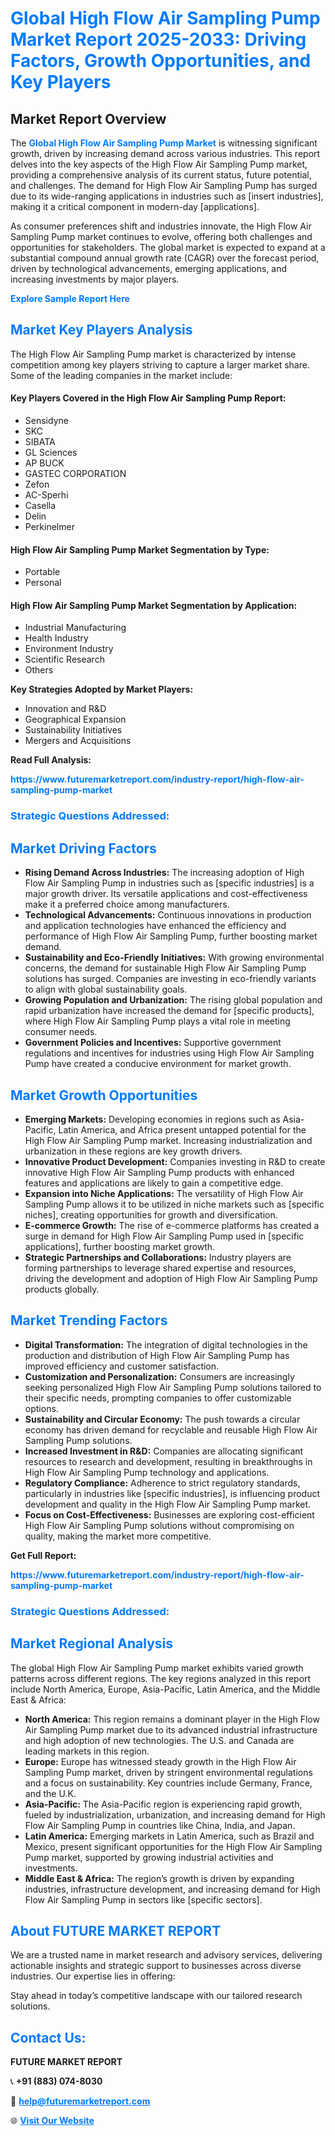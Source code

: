 <h1 style="color: #007BFF;">Global High Flow Air Sampling Pump Market Report 2025-2033: Driving Factors, Growth Opportunities, and Key Players</h1>

<section id="overview">
<h2>Market Report Overview</h2>
<p>The <a href="https://www.futuremarketreport.com/industry-report/high-flow-air-sampling-pump-market" style="color: #007BFF; text-decoration: none;"><strong>Global High Flow Air Sampling Pump Market</strong></a> is witnessing significant growth, driven by increasing demand across various industries. This report delves into the key aspects of the High Flow Air Sampling Pump market, providing a comprehensive analysis of its current status, future potential, and challenges. The demand for High Flow Air Sampling Pump has surged due to its wide-ranging applications in industries such as [insert industries], making it a critical component in modern-day [applications].</p>
<p>As consumer preferences shift and industries innovate, the High Flow Air Sampling Pump market continues to evolve, offering both challenges and opportunities for stakeholders. The global market is expected to expand at a substantial compound annual growth rate (CAGR) over the forecast period, driven by technological advancements, emerging applications, and increasing investments by major players.</p>
</section>

<section id="overview">
<p><a href="https://www.futuremarketreport.com/request-sample/reportId=40684" style="color: #007BFF; text-decoration: none;"><strong>Explore Sample Report Here</strong></a></p>
</section>

<section id="key-players">
<h2 style="color: #007BFF;">Market Key Players Analysis</h2>
<p>The High Flow Air Sampling Pump market is characterized by intense competition among key players striving to capture a larger market share. Some of the leading companies in the market include:</p>
<h4>Key Players Covered in the High Flow Air Sampling Pump Report:</h4>
<ul><li>Sensidyne</li><li>SKC</li><li>SIBATA</li><li>GL Sciences</li><li>AP BUCK</li><li>GASTEC CORPORATION</li><li>Zefon</li><li>AC-Sperhi</li><li>Casella</li><li>Delin</li><li>Perkinelmer</li></ul>
<h4>High Flow Air Sampling Pump Market Segmentation by Type:</h4>
<ul><li>Portable</li><li>Personal</li></ul>

<h4>High Flow Air Sampling Pump Market Segmentation by Application:</h4>
<ul><li>Industrial Manufacturing</li><li>Health Industry</li><li>Environment Industry</li><li>Scientific Research</li><li>Others</li></ul>
<p><strong>Key Strategies Adopted by Market Players:</strong></p>
<ul>
<li>Innovation and R&D</li>
<li>Geographical Expansion</li>
<li>Sustainability Initiatives</li>
<li>Mergers and Acquisitions</li>
</ul>
</section>

<section>
<p><strong>Read Full Analysis: </strong></p><a href="https://www.futuremarketreport.com/industry-report/high-flow-air-sampling-pump-market" style="color: #007BFF; text-decoration: none;"><strong>https://www.futuremarketreport.com/industry-report/high-flow-air-sampling-pump-market</strong></a>
<h3 style="color: #007BFF;">Strategic Questions Addressed:</h3>
</section>

<section id="driving-factors">
<h2 style="color: #007BFF;">Market Driving Factors</h2>
<ul>
<li><strong>Rising Demand Across Industries:</strong> The increasing adoption of High Flow Air Sampling Pump in industries such as [specific industries] is a major growth driver. Its versatile applications and cost-effectiveness make it a preferred choice among manufacturers.</li>
<li><strong>Technological Advancements:</strong> Continuous innovations in production and application technologies have enhanced the efficiency and performance of High Flow Air Sampling Pump, further boosting market demand.</li>
<li><strong>Sustainability and Eco-Friendly Initiatives:</strong> With growing environmental concerns, the demand for sustainable High Flow Air Sampling Pump solutions has surged. Companies are investing in eco-friendly variants to align with global sustainability goals.</li>
<li><strong>Growing Population and Urbanization:</strong> The rising global population and rapid urbanization have increased the demand for [specific products], where High Flow Air Sampling Pump plays a vital role in meeting consumer needs.</li>
<li><strong>Government Policies and Incentives:</strong> Supportive government regulations and incentives for industries using High Flow Air Sampling Pump have created a conducive environment for market growth.</li>
</ul>
</section>

<section id="growth-opportunities">
<h2 style="color: #007BFF;">Market Growth Opportunities</h2>
<ul>
<li><strong>Emerging Markets:</strong> Developing economies in regions such as Asia-Pacific, Latin America, and Africa present untapped potential for the High Flow Air Sampling Pump market. Increasing industrialization and urbanization in these regions are key growth drivers.</li>
<li><strong>Innovative Product Development:</strong> Companies investing in R&D to create innovative High Flow Air Sampling Pump products with enhanced features and applications are likely to gain a competitive edge.</li>
<li><strong>Expansion into Niche Applications:</strong> The versatility of High Flow Air Sampling Pump allows it to be utilized in niche markets such as [specific niches], creating opportunities for growth and diversification.</li>
<li><strong>E-commerce Growth:</strong> The rise of e-commerce platforms has created a surge in demand for High Flow Air Sampling Pump used in [specific applications], further boosting market growth.</li>
<li><strong>Strategic Partnerships and Collaborations:</strong> Industry players are forming partnerships to leverage shared expertise and resources, driving the development and adoption of High Flow Air Sampling Pump products globally.</li>
</ul>
</section>

<section id="trending-factors">
<h2 style="color: #007BFF;">Market Trending Factors</h2>
<ul>
<li><strong>Digital Transformation:</strong> The integration of digital technologies in the production and distribution of High Flow Air Sampling Pump has improved efficiency and customer satisfaction.</li>
<li><strong>Customization and Personalization:</strong> Consumers are increasingly seeking personalized High Flow Air Sampling Pump solutions tailored to their specific needs, prompting companies to offer customizable options.</li>
<li><strong>Sustainability and Circular Economy:</strong> The push towards a circular economy has driven demand for recyclable and reusable High Flow Air Sampling Pump solutions.</li>
<li><strong>Increased Investment in R&D:</strong> Companies are allocating significant resources to research and development, resulting in breakthroughs in High Flow Air Sampling Pump technology and applications.</li>
<li><strong>Regulatory Compliance:</strong> Adherence to strict regulatory standards, particularly in industries like [specific industries], is influencing product development and quality in the High Flow Air Sampling Pump market.</li>
<li><strong>Focus on Cost-Effectiveness:</strong> Businesses are exploring cost-efficient High Flow Air Sampling Pump solutions without compromising on quality, making the market more competitive.</li>
</ul>
</section>

<section>
<p><strong>Get Full Report: </strong></p><a href="https://www.futuremarketreport.com/industry-report/high-flow-air-sampling-pump-market" style="color: #007BFF; text-decoration: none;"><strong>https://www.futuremarketreport.com/industry-report/high-flow-air-sampling-pump-market</strong></a>
<h3 style="color: #007BFF;">Strategic Questions Addressed:</h3>
</section>


<section id="regional-analysis">
<h2 style="color: #007BFF;">Market Regional Analysis</h2>
<p>The global High Flow Air Sampling Pump market exhibits varied growth patterns across different regions. The key regions analyzed in this report include North America, Europe, Asia-Pacific, Latin America, and the Middle East & Africa:</p>
<ul>
<li><strong>North America:</strong> This region remains a dominant player in the High Flow Air Sampling Pump market due to its advanced industrial infrastructure and high adoption of new technologies. The U.S. and Canada are leading markets in this region.</li>
<li><strong>Europe:</strong> Europe has witnessed steady growth in the High Flow Air Sampling Pump market, driven by stringent environmental regulations and a focus on sustainability. Key countries include Germany, France, and the U.K.</li>
<li><strong>Asia-Pacific:</strong> The Asia-Pacific region is experiencing rapid growth, fueled by industrialization, urbanization, and increasing demand for High Flow Air Sampling Pump in countries like China, India, and Japan.</li>
<li><strong>Latin America:</strong> Emerging markets in Latin America, such as Brazil and Mexico, present significant opportunities for the High Flow Air Sampling Pump market, supported by growing industrial activities and investments.</li>
<li><strong>Middle East & Africa:</strong> The region’s growth is driven by expanding industries, infrastructure development, and increasing demand for High Flow Air Sampling Pump in sectors like [specific sectors].</li>
</ul>
</section>

<footer>
<h2 style="color: #007BFF;">About FUTURE MARKET REPORT</h2>
<p>We are a trusted name in market research and advisory services, delivering actionable insights and strategic support to businesses across diverse industries. Our expertise lies in offering:</p>

<p>Stay ahead in today’s competitive landscape with our tailored research solutions.</p>

<h2 style="color: #007BFF;">Contact Us:</h2>
<p><strong>FUTURE MARKET REPORT</strong></p>
<p>📞 <strong>+91 (883) 074-8030</strong></p>
<p>📧 <strong><a href="mailto:help@futuremarketreport.com" style="color: #007BFF;">help@futuremarketreport.com</a></strong></p>
<p>🌐 <strong><a href="https://www.futuremarketreport.com/" style="color: #007BFF;">Visit Our Website</a></strong></p>
</footer>